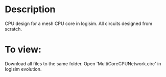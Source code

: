 # Description
CPU design for a mesh CPU core in logisim. All circuits designed from scratch.

# To view:
Download all files to the same folder. Open 'MultiCoreCPUNetwork.circ' in logisim evolution.
